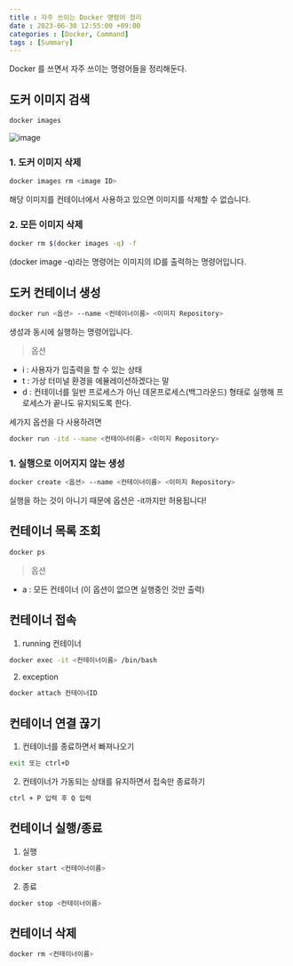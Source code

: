 ```yaml
---
title : 자주 쓰이는 Docker 명령어 정리 
date : 2023-06-30 12:55:00 +09:00
categories : [Docker, Command]
tags : [Summary]
---
```


Docker 를 쓰면서 자주 쓰이는 명령어들을 정리해둔다.

## 도커 이미지 검색

```bash
docker images
```

![image](https://github.com/jewoodev/jewoodev.github.io/assets/105477856/387078bb-198b-4f11-a8ac-38f463a3d3ff)

### 1. 도커 이미지 삭제

```bash
docker images rm <image ID>
```

해당 이미지를 컨테이너에서 사용하고 있으면 이미지를 삭제할 수 없습니다.

### 2. 모든 이미지 삭제

```bash
docker rm $(docker images -q) -f
```

(docker image -q)라는 명령어는 이미지의 ID를 출력하는 명령어입니다.

## 도커 컨테이너 생성

```bash
docker run <옵션> --name <컨테이너이름> <이미지 Repository>
```

생성과 동시에 실행하는 명령어입니다.

> 옵션
- i : 사용자가 입출력을 할 수 있는 상태
- t : 가상 터미널 환경을 에뮬레이션하겠다는 말
- d : 컨테이너를 일반 프로세스가 아닌 데몬프로세스(백그라운드) 형태로 실행해 프로세스가 끝나도 유지되도록 한다.

세가지 옵션을 다 사용하려면
```bash
docker run -itd --name <컨테이너이름> <이미지 Repository>
```

### 1. 실행으로 이어지지 않는 생성

```bash
docker create <옵션> --name <컨테이너이름> <이미지 Repository>
```

실행을 하는 것이 아니기 때문에 옵션은 -it까지만 허용됩니다!

## 컨테이너 목록 조회

```bash
docker ps
```

> 옵션
- a : 모든 컨테이너 (이 옵션이 없으면 실행중인 것만 출력)

## 컨테이너 접속

1. running 컨테이너

```bash
docker exec -it <컨테이너이름> /bin/bash
```

2. exception

```bash
docker attach 컨테이너ID
```

## 컨테이너 연결 끊기

1. 컨테이너를 종료하면서 빠져나오기

```bash
exit 또는 ctrl+D
```

2. 컨테이너가 가동되는 상태를 유지하면서 접속만 종료하기

```bash
ctrl + P 입력 후 Q 입력
```

## 컨테이너 실행/종료

1. 실행

```bash
docker start <컨테이너이름>
```

2. 종료

```bash
docker stop <컨테이너이름>
```

## 컨테이너 삭제

```bash
docker rm <컨테이너이름>
```

